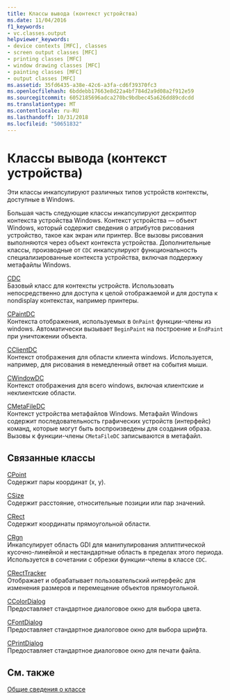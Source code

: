 ```yaml
---
title: Классы вывода (контекст устройства)
ms.date: 11/04/2016
f1_keywords:
- vc.classes.output
helpviewer_keywords:
- device contexts [MFC], classes
- screen output classes [MFC]
- printing classes [MFC]
- window drawing classes [MFC]
- painting classes [MFC]
- output classes [MFC]
ms.assetid: 35fd6435-a38e-42c6-a3fa-cd6f39370fc3
ms.openlocfilehash: 6bddebb17663e8d22a4bf784d2a9d08a2f912e59
ms.sourcegitcommit: 6052185696adca270bc9bdbec45a626dd89cdcdd
ms.translationtype: MT
ms.contentlocale: ru-RU
ms.lasthandoff: 10/31/2018
ms.locfileid: "50651832"
---
```

# <a name="output-device-context-classes"></a>Классы вывода (контекст устройства)

Эти классы инкапсулируют различных типов устройств контексты, доступные в Windows.

Большая часть следующие классы инкапсулируют дескриптор контекста устройства Windows. Контекст устройства — объект Windows, который содержит сведения о атрибутов рисования устройство, такое как экран или принтер. Все вызовы рисования выполняются через объект контекста устройства. Дополнительные классы, производные от `CDC` инкапсулируют функциональность специализированные контекста устройства, включая поддержку метафайлы Windows.

[CDC](../mfc/reference/cdc-class.md)<br/>
Базовый класс для контексты устройств. Использовать непосредственно для доступа к целой отображаемой и для доступа к nondisplay контекстах, например принтеры.

[CPaintDC](../mfc/reference/cpaintdc-class.md)<br/>
Контекста отображения, используемых в `OnPaint` функции-члены из windows. Автоматически вызывает `BeginPaint` на построение и `EndPaint` при уничтожении объекта.

[CClientDC](../mfc/reference/cclientdc-class.md)<br/>
Контекст отображения для области клиента windows. Используется, например, для рисования в немедленный ответ на события мыши.

[CWindowDC](../mfc/reference/cwindowdc-class.md)<br/>
Контекст отображения для всего windows, включая клиентские и неклиентские области.

[CMetaFileDC](../mfc/reference/cmetafiledc-class.md)<br/>
Контекст устройства метафайлов Windows. Метафайл Windows содержит последовательность графических устройств (интерфейс) команд, которые могут быть воспроизведены для создания образа. Вызовы к функции-члены `CMetaFileDC` записываются в метафайл.

## <a name="related-classes"></a>Связанные классы

[CPoint](../atl-mfc-shared/reference/cpoint-class.md)<br/>
Содержит пары координат (x, y).

[CSize](../atl-mfc-shared/reference/csize-class.md)<br/>
Содержит расстояние, относительные позиции или пар значений.

[CRect](../atl-mfc-shared/reference/crect-class.md)<br/>
Содержит координаты прямоугольной области.

[CRgn](../mfc/reference/crgn-class.md)<br/>
Инкапсулирует область GDI для манипулирования эллиптической кусочно-линейной и нестандартные область в пределах этого периода. Используется в сочетании с обрезки функции-члены в классе `CDC`.

[CRectTracker](../mfc/reference/crecttracker-class.md)<br/>
Отображает и обрабатывает пользовательский интерфейс для изменения размеров и перемещение объектов прямоугольной.

[CColorDialog](../mfc/reference/ccolordialog-class.md)<br/>
Предоставляет стандартное диалоговое окно для выбора цвета.

[CFontDialog](../mfc/reference/cfontdialog-class.md)<br/>
Предоставляет стандартное диалоговое окно для выбора шрифта.

[CPrintDialog](../mfc/reference/cprintdialog-class.md)<br/>
Предоставляет стандартное диалоговое окно для печати файла.

## <a name="see-also"></a>См. также

[Общие сведения о классе](../mfc/class-library-overview.md)

